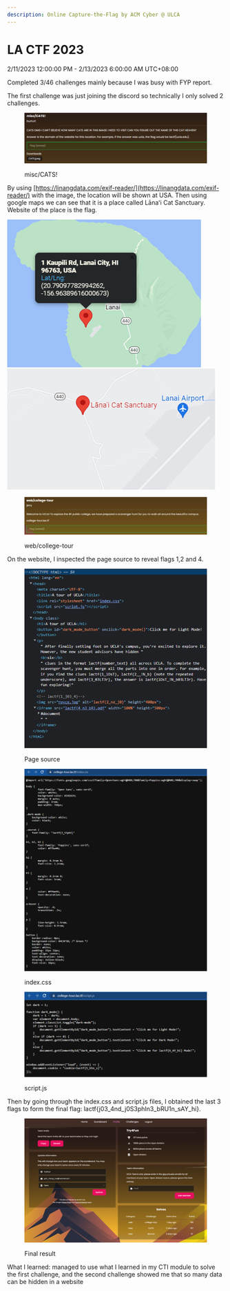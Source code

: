 ```yaml
---
description: Online Capture-the-Flag by ACM Cyber @ ULCA
---
```


# LA CTF 2023

2/11/2023 12:00:00 PM - 2/13/2023 6:00:00 AM UTC+08:00

Completed 3/46 challenges mainly because I was busy with FYP report.

The first challenge was just joining the discord so technically I only solved 2 challenges.

<figure><img src=".gitbook/assets/image (9).png" alt=""><figcaption><p>misc/CATS!</p></figcaption></figure>

By using [https://linangdata.com/exif-reader/](https://linangdata.com/exif-reader/) with the image, the location will be shown at USA. Then using google maps we can see that it is a place called Lānaʻi Cat Sanctuary. Website of the place is the flag.

![](<.gitbook/assets/image (11).png>)![](.gitbook/assets/image.png)



<figure><img src=".gitbook/assets/image (8).png" alt=""><figcaption><p>web/college-tour</p></figcaption></figure>

On the website, I inspected the page source to reveal flags 1,2 and 4.

<figure><img src=".gitbook/assets/image (26).png" alt=""><figcaption><p>Page source</p></figcaption></figure>

<figure><img src=".gitbook/assets/image (23).png" alt=""><figcaption><p>index.css</p></figcaption></figure>

<figure><img src=".gitbook/assets/image (16).png" alt=""><figcaption><p>script.js</p></figcaption></figure>

Then by going through the index.css and script.js files, I obtained the last 3 flags to form the final flag: lactf{j03\_4nd\_j0S3phIn3\_bRU1n\_sAY\_hi}.



<figure><img src=".gitbook/assets/image (15).png" alt=""><figcaption><p>Final result</p></figcaption></figure>



What I learned: managed to use what I learned in my CTI module to solve the first challenge, and the second challenge showed me that so many data can be hidden in a website
